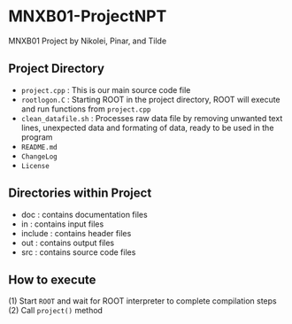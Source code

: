 
# MNXB01-ProjectNPT
MNXB01 Project by Nikolei, Pinar, and Tilde

## Project Directory

- `project.cpp`       : This is our main source code file
- `rootlogon.C`       : Starting ROOT in the project directory, ROOT will execute and run functions from `project.cpp`
- `clean_datafile.sh` : Processes raw data file by removing unwanted text lines, unexpected data and formating of data, ready to be used in the program
- `README.md`
- `ChangeLog`
- `License`

## Directories within Project
- doc     : contains documentation files
- in      : contains input files
- include : contains header files
- out     : contains output files
- src     : contains source code files

## How to execute
(1) Start `ROOT` and wait for ROOT interpreter to complete compilation steps
(2) Call `project()` method
